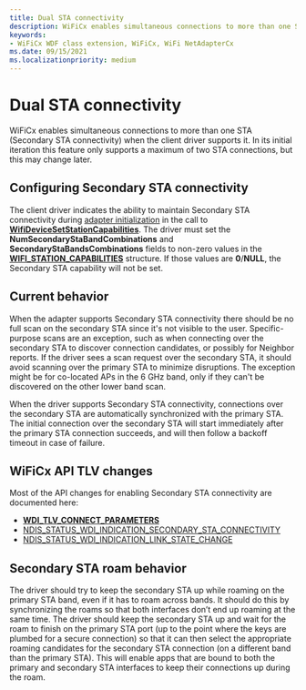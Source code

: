 ```yaml
---
title: Dual STA connectivity
description: WiFiCx enables simultaneous connections to more than one STA when the client driver supports it.
keywords:
- WiFiCx WDF class extension, WiFiCx, WiFi NetAdapterCx
ms.date: 09/15/2021
ms.localizationpriority: medium
---
```


# Dual STA connectivity

WiFiCx enables simultaneous connections to more than one STA (Secondary STA connectivity) when the client driver supports it. In its initial iteration this feature only supports a maximum of two STA connections, but this may change later.

## Configuring Secondary STA connectivity

The client driver indicates the ability to maintain Secondary STA connectivity during [adapter initialization](writing-a-wificx-client-driver.md) in the call to [**WifiDeviceSetStationCapabilities**](/windows-hardware/drivers/ddi/wificx/nf-wificx-wifidevicesetstationcapabilities). The driver must set the **NumSecondaryStaBandCombinations** and **SecondaryStaBandsCombinations** fields to non-zero values in the [**WIFI_STATION_CAPABILITIES**](/windows-hardware/drivers/ddi/wificx/ns-wificx-wifi_station_capabilities) structure. If those values are **0**/**NULL**, the Secondary STA capability will not be set.

## Current behavior

When the adapter supports Secondary STA connectivity there should be no full scan on the secondary STA since it's not visible to the user. Specific-purpose scans are an exception, such as when connecting over the secondary STA to discover connection candidates, or possibly for Neighbor reports. If the driver sees a scan request over the secondary STA, it should avoid scanning over the primary STA to minimize disruptions. The exception might be for co-located APs in the 6 GHz band, only if they can't be discovered on the other lower band scan.

When the driver supports Secondary STA connectivity, connections over the secondary STA are automatically synchronized with the primary STA. The initial connection over the secondary STA will start immediately after the primary STA connection succeeds, and will then follow a backoff timeout in case of failure.

## WiFiCx API TLV changes

Most of the API changes for enabling Secondary STA connectivity are documented here:

* [**WDI_TLV_CONNECT_PARAMETERS**](wdi-tlv-connect-parameters.md)
* [NDIS_STATUS_WDI_INDICATION_SECONDARY_STA_CONNECTIVITY](ndis-status-wdi-indication-secondary-sta-connectivity.md)
* [NDIS_STATUS_WDI_INDICATION_LINK_STATE_CHANGE](ndis-status-wdi-indication-link-state-change.md)

##	Secondary STA roam behavior

The driver should try to keep the secondary STA up while roaming on the primary STA band, even if it has to roam across bands. It should do this by synchronizing the roams so that both interfaces don’t end up roaming at the same time. The driver should keep the secondary STA up and wait for the roam to finish on the primary STA port (up to the point where the keys are plumbed for a secure connection) so that it can then select the appropriate roaming candidates for the secondary STA connection (on a different band than the primary STA). This will enable apps that are bound to both the primary and secondary STA interfaces to keep their connections up during the roam.
